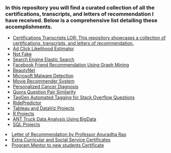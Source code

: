 <h3>In this repository you will find a curated collection of all the certifications, transcripts, and letters of recommendation I have received. Below is a comprehensive list detailing these accomplishments. </h3>

<ul>
    <li><a href="https://github.com/shreyjain99/Certifications-Transcripts-LOR">Certifications Transcripts LOR: This repository showcases a collection of certifications, transcripts, and letters of recommendation.</a></li>
    <li><a href="https://github.com/shreyjain99/Ad-Click-Likelihood-Estimator">Ad Click Likelihood Estimator</a></li>
    <li><a href="https://github.com/shreyjain99/Not-Fake">Not Fake</a></li>
    <li><a href="https://github.com/shreyjain99/Search-Engine-Elastic-Search">Search Engine Elastic Search</a></li>
    <li><a href="https://github.com/shreyjain99/Facebook-Friend-Recommendation-Using-Graph-Mining">Facebook Friend Recommendation Using Graph Mining</a></li>
    <li><a href="https://github.com/shreyjain99/BeautyNet">BeautyNet</a></li>
    <li><a href="https://github.com/shreyjain99/Microsoft-Malware-Detection">Microsoft Malware Detection</a></li>
    <li><a href="https://github.com/shreyjain99/Movie-Recommender-System">Movie Recommender System</a></li>
    <li><a href="https://github.com/shreyjain99/Personalized-Cancer-Diagnosis">Personalized Cancer Diagnosis</a></li>
    <li><a href="https://github.com/shreyjain99/Quora-Question-Pair-Similarity">Quora Question Pair Similarity</a></li>
    <li><a href="https://github.com/shreyjain99/TagGen-Automated-Tagging-for-Stack-Overflow-Questions">TagGen Automated Tagging for Stack Overflow Questions</a></li>
    <li><a href="https://github.com/shreyjain99/RidePredictor">RidePredictor</a></li>
    <li><a href="https://github.com/shreyjain99/Tableau-and-DataViz-Projects">Tableau and DataViz Projects</a></li>
    <li><a href="https://github.com/shreyjain99/R-Projects">R Projects</a></li>
    <li><a href="https://github.com/shreyjain99/ANT-Truck-Data-Analysis-Using-BigData">ANT Truck Data Analysis Using BigData</a></li>
    <li><a href="https://github.com/shreyjain99/SQL-Projects">SQL Projects</a></li>
</ul>
        <li><a href="https://github.com/shreyjain99/Certifications-Transcripts-LOR/blob/main/Letter%20of%20Recommendation%20by%20Professor%20Anuradha%20Rao.pdf">Letter of Recommendation by Professor Anuradha Rao</a></li>
        <li><a href="https://github.com/shreyjain99/Certifications-Transcripts-LOR/blob/main/Extra%20Curricular%20and%20Social%20Service%20Certificates.pdf">Extra Curricular and Social Service Certificates</a></li>
        <li><a href="https://github.com/shreyjain99/Certifications-Transcripts-LOR/blob/main/Program%20Mentor%20to%20new%20students%20Certificate.pdf">Program Mentor to new students Certificate</a></li>        
</ul>
